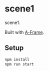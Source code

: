 # scene1

scene1.

Built with [A-Frame](https://aframe.io).

## Setup

```sh
npm install
npm run start
```
